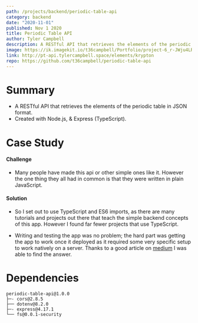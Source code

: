 ```yaml
---
path: /projects/backend/periodic-table-api
category: backend
date: "2020-11-01"
published: Nov 1 2020
title: Periodic Table API
author: Tyler Campbell
description: A RESTful API that retrieves the elements of the periodic table in JSON format. Created with Node.js, & Express
image: https://ik.imagekit.io/t36campbell/Portfolio/project-6_r-JWju4LR.png
link: http://pt-api.tylercampbell.space/elements/krypton
repo: https://github.com/t36campbell/periodic-table-api
---
```


# Summary

* A RESTful API that retrieves the elements of the periodic table in JSON format.
* Created with Node.js, & Express (TypeScript).

# Case Study

#### Challenge

* Many people have made this api or other simple ones like it. However the one thing they all had in common is that they were written in plain JavaScript. 

#### Solution

* So I set out to use TypeScript and ES6 imports, as there are many tutorials and projects out there that teach the simple backend concepts of this app. However I found far fewer projects that use TypeScript. 

* Writing and testing the app was no problem; the hard part was getting the app to work once it deployed as it required some very specific setup to work natively on a server. Thanks to a good article on [medium](https://medium.com/developer-rants/deploying-typescript-node-js-applications-to-heroku-81dd75424ce0) I was able to find the answer.

# Dependencies 
```
periodic-table-api@1.0.0 
├─- cors@2.8.5
├── dotenv@8.2.0
├─- express@4.17.1
└── fs@0.0.1-security
```